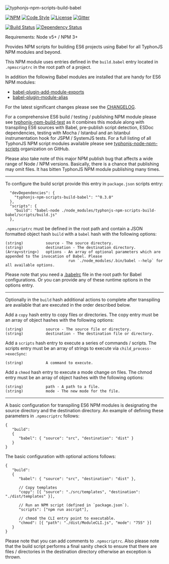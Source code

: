 ![typhonjs-npm-scripts-build-babel](https://i.imgur.com/g6jTz6E.png)

[![NPM](https://img.shields.io/npm/v/typhonjs-npm-scripts-build-babel.svg?label=npm)](https://www.npmjs.com/package/typhonjs-npm-scripts-build-babel)
[![Code Style](https://img.shields.io/badge/code%20style-allman-yellowgreen.svg?style=flat)](https://en.wikipedia.org/wiki/Indent_style#Allman_style)
[![License](https://img.shields.io/badge/license-MPLv2-yellowgreen.svg?style=flat)](https://github.com/typhonjs-node-npm-scripts/typhonjs-npm-scripts-build-babel/blob/master/LICENSE)
[![Gitter](https://img.shields.io/gitter/room/typhonjs/TyphonJS.svg)](https://gitter.im/typhonjs/TyphonJS)

[![Build Status](https://travis-ci.org/typhonjs-node-npm-scripts/typhonjs-npm-scripts-build-babel.svg?branch=master)](https://travis-ci.org/typhonjs-node-npm-scripts/typhonjs-npm-scripts-build-babel)
[![Dependency Status](https://www.versioneye.com/user/projects/56e5a006df573d00472cd43c/badge.svg?style=flat)](https://www.versioneye.com/user/projects/56e5a006df573d00472cd43c)

Requirements: Node v5+ / NPM 3+

Provides NPM scripts for building ES6 projects using Babel for all TyphonJS NPM modules and beyond.

This NPM module uses entries defined in the `build.babel` entry located in `.npmscriptrc` in the root path of a project. 

In addition the following Babel modules are installed that are handy for ES6 NPM modules:
- [babel-plugin-add-module-exports](https://www.npmjs.com/package/babel-plugin-add-module-exports)
- [babel-plugin-module-alias](https://www.npmjs.com/package/babel-plugin-module-alias)

For the latest significant changes please see the [CHANGELOG](https://github.com/typhonjs-node-npm-scripts/typhonjs-npm-scripts-build-babel/blob/master/CHANGELOG.md).

For a comprehensive ES6 build / testing / publishing NPM module please see [typhonjs-npm-build-test](https://www.npmjs.com/package/typhonjs-npm-build-test) as it combines this module along with transpiling ES6 sources with Babel, pre-publish script detection, ESDoc dependencies, testing with Mocha / Istanbul and an Istanbul instrumentation hook for JSPM / SystemJS tests. For a full listing of all TyphonJS NPM script modules available please see [typhonjs-node-npm-scripts](https://github.com/typhonjs-node-npm-scripts) organization on GitHub.

Please also take note of this major NPM publish bug that affects a wide range of Node / NPM versions. Basically, there is a chance that publishing may omit files. It has bitten TyphonJS NPM module publishing many times.

------

To configure the build script provide this entry in `package.json` scripts entry:

```
  "devDependencies": {
    "typhonjs-npm-scripts-build-babel": "^0.3.0"
  },
  "scripts": {
    "build": "babel-node ./node_modules/typhonjs-npm-scripts-build-babel/scripts/build.js"
  },
```

`.npmscriptrc` must be defined in the root path and contain a JSON formatted object hash `build` with a `babel` hash
with the following options:
```
(string)          source - The source directory.
(string)          destination - The destination directory.
(Array<string>)   options - An array of optional parameters which are appended to the invocation of Babel. Please
                            run `./node_modules/.bin/babel --help` for all available options.
```

Please note that you need a [.babelrc](https://babeljs.io/docs/usage/babelrc/) file in the root path for Babel configurations. Or you can provide any of these runtime options in the options entry. 

------

Optionally in the `build` hash additional actions to complete after transpiling are available that are executed in
the order described below.

Add a `copy` hash entry to copy files or directories. The copy entry must be an array of object hashes with the
following options:
```
(string)          source - The source file or directory.
(string)          destination - The destination file or directory.
```

Add a `scripts` hash entry to execute a series of commands / scripts. The scripts entry must be an array of strings
to execute via `child_process->execSync`:
```
(string)          A command to execute.
```

Add a `chmod` hash entry to execute a mode change on files. The chmod entry must be an array of object hashes with
the following options:
```
(string)          path - A path to a file.
(string)          mode - The new mode for the file.
```

------

A basic configuration for transpiling ES6 NPM modules is designating the source directory and the destination directory.  An example of defining these parameters in `.npmscriptrc` follows:
```
{
   "build":
   {
      "babel": { "source": "src", "destination": "dist" }
   }
}
```

The basic configuration with optional actions follows:
```
{
   "build":
   {
      "babel": { "source": "src", "destination": "dist" },

      // Copy templates
      "copy": [{ "source": "./src/templates", "destination": "./dist/templates" }],

      // Run an NPM script (defined in `package.json`).
      "scripts": ["npm run ascript"],

      // chmod the CLI entry point to executable.
      "chmod": [{ "path": "./dist/ModuleCLI.js", "mode": "755" }]
   }
}
```

Please note that you can add comments to `.npmscriptrc`. Also please note that the build script performs a final sanity check to ensure that there are files / directories in the destination directory otherwise an exception is thrown. 
